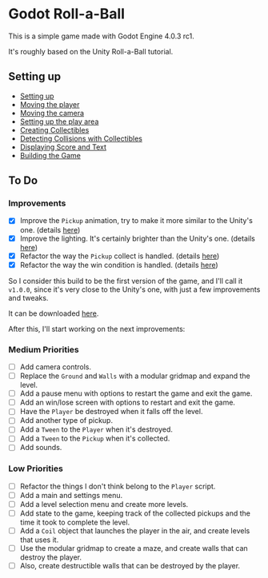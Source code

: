 # Godot Roll-a-Ball

This is a simple game made with Godot Engine 4.0.3 rc1.

It's roughly based on the Unity Roll-a-Ball tutorial.

## Setting up

* [Setting up](docs/setting-up.md)
* [Moving the player](docs/moving-the-player.md)
* [Moving the camera](docs/moving-the-camera.md)
* [Setting up the play area](docs/setting-up-the-play-area.md)
* [Creating Collectibles](docs/creating-collectibles.md)
* [Detecting Collisions with Collectibles](docs/detecting-collisions-with-collectibles.md)
* [Displaying Score and Text](docs/displaying-score-and-text.md)
* [Building the Game](docs/building-the-game.md)

## To Do

### Improvements

- [x] Improve the `Pickup` animation, try to make it more similar to the Unity's one. (details [here](docs/improvements.md#pickup-animation))
- [x] Improve the lighting. It's certainly brighter than the Unity's one. (details [here](docs/improvements.md#improving-the-lighting))
- [x] Refactor the way the `Pickup` collect is handled. (details [here](docs/improvements.md#refactoring-the-pickup-collect))
- [x] Refactor the way the win condition is handled. (details [here](docs/improvements.md#refactoring-the-win-condition))

So I consider this build to be the first version of the game, and I'll call it `v1.0.0`, since it's very close to the Unity's one, with just a few improvements and tweaks.

It can be downloaded [here](https://github.com/jrenato/godot-roll-a-ball/releases/tag/1.0.0).

After this, I'll start working on the next improvements:
### Medium Priorities

- [ ] Add camera controls.
- [ ] Replace the `Ground` and `Walls` with a modular gridmap and expand the level.
- [ ] Add a pause menu with options to restart the game and exit the game.
- [ ] Add an win/lose screen with options to restart and exit the game.
- [ ] Have the `Player` be destroyed when it falls off the level.
- [ ] Add another type of pickup.
- [ ] Add a `Tween` to the `Player` when it's destroyed.
- [ ] Add a `Tween` to the `Pickup` when it's collected.
- [ ] Add sounds.

### Low Priorities

- [ ] Refactor the things I don't think belong to the `Player` script.
- [ ] Add a main and settings menu.
- [ ] Add a level selection menu and create more levels.
- [ ] Add state to the game, keeping track of the collected pickups and the time it took to complete the level.
- [ ] Add a `Coil` object that launches the player in the air, and create levels that uses it.
- [ ] Use the modular gridmap to create a maze, and create walls that can destroy the player.
- [ ] Also, create destructible walls that can be destroyed by the player.
